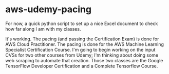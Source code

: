 # aws-udemy-pacing
For now, a quick python script to set up a nice Excel document to check how far along I am with my classes.

It's working. The pacing (and passing the Certification Exam) is done for AWS Cloud Practitioner. The pacing is done for the AWS Machine Learning Specialist Certification Course. I'm going to begin working on the input CVSs for two other courses from Udemy; I'm thinking about doing some web scraping to automate that creation. Those two classes are the Google TensorFlow Developer Certification and a Complete Tensorflow Course.
